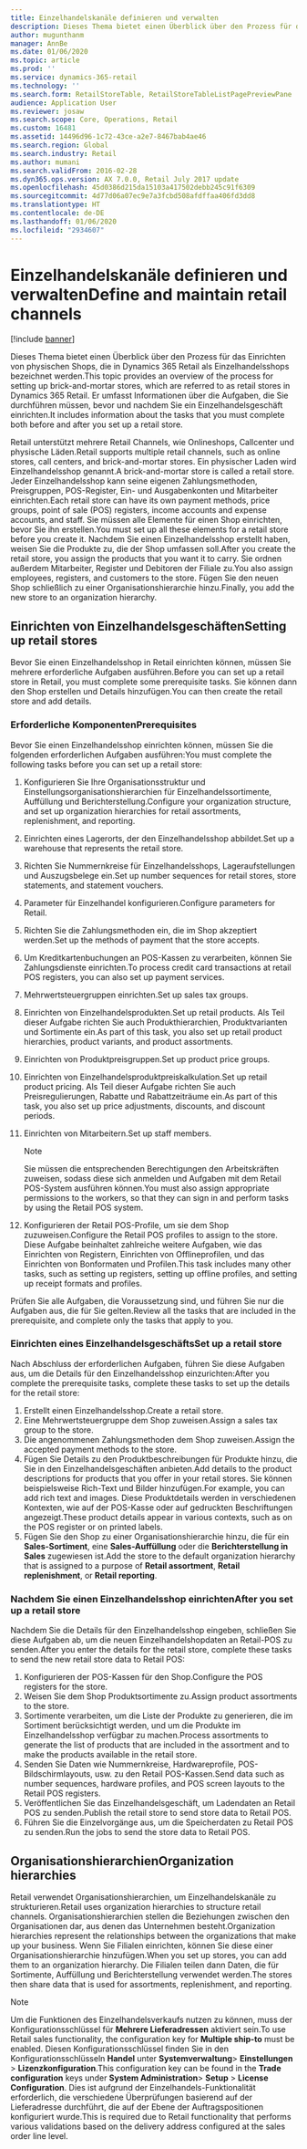 ```yaml
---
title: Einzelhandelskanäle definieren und verwalten
description: Dieses Thema bietet einen Überblick über den Prozess für das Einrichten von physischen Shops, die in Dynamics 365 Retail als Einzelhandelsshops bezeichnet werden. Er umfasst Informationen über die Aufgaben, die Sie durchführen müssen, bevor und nachdem Sie ein Einzelhandelsgeschäft einrichten.
author: mugunthanm
manager: AnnBe
ms.date: 01/06/2020
ms.topic: article
ms.prod: ''
ms.service: dynamics-365-retail
ms.technology: ''
ms.search.form: RetailStoreTable, RetailStoreTableListPagePreviewPane
audience: Application User
ms.reviewer: josaw
ms.search.scope: Core, Operations, Retail
ms.custom: 16481
ms.assetid: 14496d96-1c72-43ce-a2e7-8467bab4ae46
ms.search.region: Global
ms.search.industry: Retail
ms.author: mumani
ms.search.validFrom: 2016-02-28
ms.dyn365.ops.version: AX 7.0.0, Retail July 2017 update
ms.openlocfilehash: 45d0386d215da15103a417502debb245c91f6309
ms.sourcegitcommit: 4d77d06a07ec9e7a3fcbd508afdffaa406fd3dd8
ms.translationtype: HT
ms.contentlocale: de-DE
ms.lasthandoff: 01/06/2020
ms.locfileid: "2934607"
---
```

# <a name="define-and-maintain-retail-channels"></a><span data-ttu-id="a147b-104">Einzelhandelskanäle definieren und verwalten</span><span class="sxs-lookup"><span data-stu-id="a147b-104">Define and maintain retail channels</span></span>

[!include [banner](includes/banner.md)]

<span data-ttu-id="a147b-105">Dieses Thema bietet einen Überblick über den Prozess für das Einrichten von physischen Shops, die in Dynamics 365 Retail als Einzelhandelsshops bezeichnet werden.</span><span class="sxs-lookup"><span data-stu-id="a147b-105">This topic provides an overview of the process for setting up brick-and-mortar stores, which are referred to as retail stores in Dynamics 365 Retail.</span></span> <span data-ttu-id="a147b-106">Er umfasst Informationen über die Aufgaben, die Sie durchführen müssen, bevor und nachdem Sie ein Einzelhandelsgeschäft einrichten.</span><span class="sxs-lookup"><span data-stu-id="a147b-106">It includes information about the tasks that you must complete both before and after you set up a retail store.</span></span>

<span data-ttu-id="a147b-107">Retail unterstützt mehrere Retail Channels, wie Onlineshops, Callcenter und physische Läden.</span><span class="sxs-lookup"><span data-stu-id="a147b-107">Retail supports multiple retail channels, such as online stores, call centers, and brick-and-mortar stores.</span></span> <span data-ttu-id="a147b-108">Ein physischer Laden wird Einzelhandelsshop genannt.</span><span class="sxs-lookup"><span data-stu-id="a147b-108">A brick-and-mortar store is called a retail store.</span></span> <span data-ttu-id="a147b-109">Jeder Einzelhandelsshop kann seine eigenen Zahlungsmethoden, Preisgruppen, POS-Register, Ein- und Ausgabenkonten und Mitarbeiter einrichten.</span><span class="sxs-lookup"><span data-stu-id="a147b-109">Each retail store can have its own payment methods, price groups, point of sale (POS) registers, income accounts and expense accounts, and staff.</span></span> <span data-ttu-id="a147b-110">Sie müssen alle Elemente für einen Shop einrichten, bevor Sie ihn erstellen.</span><span class="sxs-lookup"><span data-stu-id="a147b-110">You must set up all these elements for a retail store before you create it.</span></span> <span data-ttu-id="a147b-111">Nachdem Sie einen Einzelhandelsshop erstellt haben, weisen Sie die Produkte zu, die der Shop umfassen soll.</span><span class="sxs-lookup"><span data-stu-id="a147b-111">After you create the retail store, you assign the products that you want it to carry.</span></span> <span data-ttu-id="a147b-112">Sie ordnen außerdem Mitarbeiter, Register und Debitoren der Filiale zu.</span><span class="sxs-lookup"><span data-stu-id="a147b-112">You also assign employees, registers, and customers to the store.</span></span> <span data-ttu-id="a147b-113">Fügen Sie den neuen Shop schließlich zu einer Organisationshierarchie hinzu.</span><span class="sxs-lookup"><span data-stu-id="a147b-113">Finally, you add the new store to an organization hierarchy.</span></span>

## <a name="setting-up-retail-stores"></a><span data-ttu-id="a147b-114">Einrichten von Einzelhandelsgeschäften</span><span class="sxs-lookup"><span data-stu-id="a147b-114">Setting up retail stores</span></span>

<span data-ttu-id="a147b-115">Bevor Sie einen Einzelhandelsshop in Retail einrichten können, müssen Sie mehrere erforderliche Aufgaben ausführen.</span><span class="sxs-lookup"><span data-stu-id="a147b-115">Before you can set up a retail store in Retail, you must complete some prerequisite tasks.</span></span> <span data-ttu-id="a147b-116">Sie können dann den Shop erstellen und Details hinzufügen.</span><span class="sxs-lookup"><span data-stu-id="a147b-116">You can then create the retail store and add details.</span></span>

### <a name="prerequisites"></a><span data-ttu-id="a147b-117">Erforderliche Komponenten</span><span class="sxs-lookup"><span data-stu-id="a147b-117">Prerequisites</span></span>

<span data-ttu-id="a147b-118">Bevor Sie einen Einzelhandelsshop einrichten können, müssen Sie die folgenden erforderlichen Aufgaben ausführen:</span><span class="sxs-lookup"><span data-stu-id="a147b-118">You must complete the following tasks before you can set up a retail store:</span></span>

1. <span data-ttu-id="a147b-119">Konfigurieren Sie Ihre Organisationsstruktur und Einstellungsorganisationshierarchien für Einzelhandelssortimente, Auffüllung und Berichterstellung.</span><span class="sxs-lookup"><span data-stu-id="a147b-119">Configure your organization structure, and set up organization hierarchies for retail assortments, replenishment, and reporting.</span></span>
2. <span data-ttu-id="a147b-120">Einrichten eines Lagerorts, der den Einzelhandelsshop abbildet.</span><span class="sxs-lookup"><span data-stu-id="a147b-120">Set up a warehouse that represents the retail store.</span></span>
3. <span data-ttu-id="a147b-121">Richten Sie Nummernkreise für Einzelhandelsshops, Lageraufstellungen und Auszugsbelege ein.</span><span class="sxs-lookup"><span data-stu-id="a147b-121">Set up number sequences for retail stores, store statements, and statement vouchers.</span></span>
4. <span data-ttu-id="a147b-122">Parameter für Einzelhandel konfigurieren.</span><span class="sxs-lookup"><span data-stu-id="a147b-122">Configure parameters for Retail.</span></span>
5. <span data-ttu-id="a147b-123">Richten Sie die Zahlungsmethoden ein, die im Shop akzeptiert werden.</span><span class="sxs-lookup"><span data-stu-id="a147b-123">Set up the methods of payment that the store accepts.</span></span>
6. <span data-ttu-id="a147b-124">Um Kreditkartenbuchungen an POS-Kassen zu verarbeiten, können Sie Zahlungsdienste einrichten.</span><span class="sxs-lookup"><span data-stu-id="a147b-124">To process credit card transactions at retail POS registers, you can also set up payment services.</span></span>
7. <span data-ttu-id="a147b-125">Mehrwertsteuergruppen einrichten.</span><span class="sxs-lookup"><span data-stu-id="a147b-125">Set up sales tax groups.</span></span>
8. <span data-ttu-id="a147b-126">Einrichten von Einzelhandelsprodukten.</span><span class="sxs-lookup"><span data-stu-id="a147b-126">Set up retail products.</span></span> <span data-ttu-id="a147b-127">Als Teil dieser Aufgabe richten Sie auch Produkthierarchien, Produktvarianten und Sortimente ein.</span><span class="sxs-lookup"><span data-stu-id="a147b-127">As part of this task, you also set up retail product hierarchies, product variants, and product assortments.</span></span>
9. <span data-ttu-id="a147b-128">Einrichten von Produktpreisgruppen.</span><span class="sxs-lookup"><span data-stu-id="a147b-128">Set up product price groups.</span></span>
10. <span data-ttu-id="a147b-129">Einrichten von Einzelhandelsproduktpreiskalkulation.</span><span class="sxs-lookup"><span data-stu-id="a147b-129">Set up retail product pricing.</span></span> <span data-ttu-id="a147b-130">Als Teil dieser Aufgabe richten Sie auch Preisregulierungen, Rabatte und Rabattzeiträume ein.</span><span class="sxs-lookup"><span data-stu-id="a147b-130">As part of this task, you also set up price adjustments, discounts, and discount periods.</span></span>
11. <span data-ttu-id="a147b-131">Einrichten von Mitarbeitern.</span><span class="sxs-lookup"><span data-stu-id="a147b-131">Set up staff members.</span></span>

    > [!NOTE]
    > <span data-ttu-id="a147b-132">Sie müssen die entsprechenden Berechtigungen den Arbeitskräften zuweisen, sodass diese sich anmelden und Aufgaben mit dem Retail POS-System ausführen können.</span><span class="sxs-lookup"><span data-stu-id="a147b-132">You must also assign appropriate permissions to the workers, so that they can sign in and perform tasks by using the Retail POS system.</span></span>

12. <span data-ttu-id="a147b-133">Konfigurieren der Retail POS-Profile, um sie dem Shop zuzuweisen.</span><span class="sxs-lookup"><span data-stu-id="a147b-133">Configure the Retail POS profiles to assign to the store.</span></span> <span data-ttu-id="a147b-134">Diese Aufgabe beinhaltet zahlreiche weitere Aufgaben, wie das Einrichten von Registern, Einrichten von Offlineprofilen, und das Einrichten von Bonformaten und Profilen.</span><span class="sxs-lookup"><span data-stu-id="a147b-134">This task includes many other tasks, such as setting up registers, setting up offline profiles, and setting up receipt formats and profiles.</span></span>

<span data-ttu-id="a147b-135">Prüfen Sie alle Aufgaben, die Voraussetzung sind, und führen Sie nur die Aufgaben aus, die für Sie gelten.</span><span class="sxs-lookup"><span data-stu-id="a147b-135">Review all the tasks that are included in the prerequisite, and complete only the tasks that apply to you.</span></span>

### <a name="set-up-a-retail-store"></a><span data-ttu-id="a147b-136">Einrichten eines Einzelhandelsgeschäfts</span><span class="sxs-lookup"><span data-stu-id="a147b-136">Set up a retail store</span></span>

<span data-ttu-id="a147b-137">Nach Abschluss der erforderlichen Aufgaben, führen Sie diese Aufgaben aus, um die Details für den Einzelhandelsshop einzurichten:</span><span class="sxs-lookup"><span data-stu-id="a147b-137">After you complete the prerequisite tasks, complete these tasks to set up the details for the retail store:</span></span>

1. <span data-ttu-id="a147b-138">Erstellt einen Einzelhandelsshop.</span><span class="sxs-lookup"><span data-stu-id="a147b-138">Create a retail store.</span></span>
2. <span data-ttu-id="a147b-139">Eine Mehrwertsteuergruppe dem Shop zuweisen.</span><span class="sxs-lookup"><span data-stu-id="a147b-139">Assign a sales tax group to the store.</span></span>
3. <span data-ttu-id="a147b-140">Die angenommenen Zahlungsmethoden dem Shop zuweisen.</span><span class="sxs-lookup"><span data-stu-id="a147b-140">Assign the accepted payment methods to the store.</span></span>
4. <span data-ttu-id="a147b-141">Fügen Sie Details zu den Produktbeschreibungen für Produkte hinzu, die Sie in den Einzelhandelsgeschäften anbieten.</span><span class="sxs-lookup"><span data-stu-id="a147b-141">Add details to the product descriptions for products that you offer in your retail stores.</span></span> <span data-ttu-id="a147b-142">Sie können beispielsweise Rich-Text und Bilder hinzufügen.</span><span class="sxs-lookup"><span data-stu-id="a147b-142">For example, you can add rich text and images.</span></span> <span data-ttu-id="a147b-143">Diese Produktdetails werden in verschiedenen Kontexten, wie auf der POS-Kasse oder auf gedruckten Beschriftungen angezeigt.</span><span class="sxs-lookup"><span data-stu-id="a147b-143">These product details appear in various contexts, such as on the POS register or on printed labels.</span></span>
5. <span data-ttu-id="a147b-144">Fügen Sie den Shop zu einer Organisationshierarchie hinzu, die für ein **Sales-Sortiment**, eine **Sales-Auffüllung** oder die **Berichterstellung in Sales** zugewiesen ist.</span><span class="sxs-lookup"><span data-stu-id="a147b-144">Add the store to the default organization hierarchy that is assigned to a purpose of **Retail assortment**, **Retail replenishment**, or **Retail reporting**.</span></span>

### <a name="after-you-set-up-a-retail-store"></a><span data-ttu-id="a147b-145">Nachdem Sie einen Einzelhandelsshop einrichten</span><span class="sxs-lookup"><span data-stu-id="a147b-145">After you set up a retail store</span></span>

<span data-ttu-id="a147b-146">Nachdem Sie die Details für den Einzelhandelsshop eingeben, schließen Sie diese Aufgaben ab, um die neuen Einzelhandelshopdaten an Retail-POS zu senden.</span><span class="sxs-lookup"><span data-stu-id="a147b-146">After you enter the details for the retail store, complete these tasks to send the new retail store data to Retail POS:</span></span>

1. <span data-ttu-id="a147b-147">Konfigurieren der POS-Kassen für den Shop.</span><span class="sxs-lookup"><span data-stu-id="a147b-147">Configure the POS registers for the store.</span></span>
2. <span data-ttu-id="a147b-148">Weisen Sie dem Shop Produktsortimente zu.</span><span class="sxs-lookup"><span data-stu-id="a147b-148">Assign product assortments to the store.</span></span>
3. <span data-ttu-id="a147b-149">Sortimente verarbeiten, um die Liste der Produkte zu generieren, die im Sortiment berücksichtigt werden, und um die Produkte im Einzelhandelsshop verfügbar zu machen.</span><span class="sxs-lookup"><span data-stu-id="a147b-149">Process assortments to generate the list of products that are included in the assortment and to make the products available in the retail store.</span></span>
4. <span data-ttu-id="a147b-150">Senden Sie Daten wie Nummernkreise, Hardwareprofile, POS-Bildschirmlayouts, usw. zu den Retail POS-Kassen.</span><span class="sxs-lookup"><span data-stu-id="a147b-150">Send data such as number sequences, hardware profiles, and POS screen layouts to the Retail POS registers.</span></span>
5. <span data-ttu-id="a147b-151">Veröffentlichen Sie das Einzelhandelsgeschäft, um Ladendaten an Retail POS zu senden.</span><span class="sxs-lookup"><span data-stu-id="a147b-151">Publish the retail store to send store data to Retail POS.</span></span>
6. <span data-ttu-id="a147b-152">Führen Sie die Einzelvorgänge aus, um die Speicherdaten zu Retail POS zu senden.</span><span class="sxs-lookup"><span data-stu-id="a147b-152">Run the jobs to send the store data to Retail POS.</span></span>

## <a name="organization-hierarchies"></a><span data-ttu-id="a147b-153">Organisationshierarchien</span><span class="sxs-lookup"><span data-stu-id="a147b-153">Organization hierarchies</span></span>

<span data-ttu-id="a147b-154">Retail verwendet Organisationshierarchien, um Einzelhandelskanäle zu strukturieren.</span><span class="sxs-lookup"><span data-stu-id="a147b-154">Retail uses organization hierarchies to structure retail channels.</span></span> <span data-ttu-id="a147b-155">Organisationshierarchien stellen die Beziehungen zwischen den Organisationen dar, aus denen das Unternehmen besteht.</span><span class="sxs-lookup"><span data-stu-id="a147b-155">Organization hierarchies represent the relationships between the organizations that make up your business.</span></span> <span data-ttu-id="a147b-156">Wenn Sie Filialen einrichten, können Sie diese einer Organisationshierarchie hinzufügen.</span><span class="sxs-lookup"><span data-stu-id="a147b-156">When you set up stores, you can add them to an organization hierarchy.</span></span> <span data-ttu-id="a147b-157">Die Filialen teilen dann Daten, die für Sortimente, Auffüllung und Berichterstellung verwendet werden.</span><span class="sxs-lookup"><span data-stu-id="a147b-157">The stores then share data that is used for assortments, replenishment, and reporting.</span></span>

> [!NOTE]
> <span data-ttu-id="a147b-158">Um die Funktionen des Einzelhandelsverkaufs nutzen zu können, muss der Konfigurationsschlüssel für **Mehrere Lieferadressen** aktiviert sein.</span><span class="sxs-lookup"><span data-stu-id="a147b-158">To use Retail sales functionality, the configuration key for **Multiple ship-to** must be enabled.</span></span> <span data-ttu-id="a147b-159">Diesen Konfigurationsschlüssel finden Sie in den Konfigurationsschlüsseln **Handel** unter **Systemverwaltung**\> **Einstellungen** \> **Lizenzkonfiguration**.</span><span class="sxs-lookup"><span data-stu-id="a147b-159">This configuration key can be found in the **Trade configuration** keys under **System Administration**\> **Setup** \> **License Configuration**.</span></span> <span data-ttu-id="a147b-160">Dies ist aufgrund der Einzelhandels-Funktionalität erforderlich, die verschiedene Überprüfungen basierend auf der Lieferadresse durchführt, die auf der Ebene der Auftragspositionen konfiguriert wurde.</span><span class="sxs-lookup"><span data-stu-id="a147b-160">This is required due to Retail functionality that performs various validations based on the delivery address configured at the sales order line level.</span></span>
